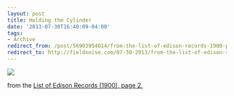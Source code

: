 ```yaml
---
layout: post 
title: Holding the Cylinder 
date: '2013-07-30T16:40:09-04:00' 
tags: 
- Archive 
redirect_from: /post/56903954614/from-the-list-of-edison-records-1900-page-2/
redirect_to: http://fieldnoise.com/07-30-2013/from-the-list-of-edison-records-1900-page-2
--- 
```


![](http://d.pr/rUfW+)

from the [List of Edison Records (1900), page 2.][1]

[1]: http://archive.org/details/cihm_58952
